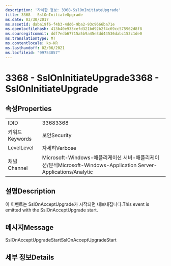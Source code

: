 ```yaml
---
description: '자세한 정보: 3368-SslOnInitiateUpgrade'
title: 3368 - SslOnInitiateUpgrade
ms.date: 03/30/2017
ms.assetid: daba19f6-f4b3-4dd6-9ba2-93c9666ba71e
ms.openlocfilehash: 413b40e933cefd321bd92b2f4c69cc575962d8f8
ms.sourcegitcommit: ddf7edb67715a5b9a45e3dd44536dabc153c1de0
ms.translationtype: MT
ms.contentlocale: ko-KR
ms.lasthandoff: 02/06/2021
ms.locfileid: "99753057"
---
```

# <a name="3368---ssloninitiateupgrade"></a><span data-ttu-id="b281e-103">3368 - SslOnInitiateUpgrade</span><span class="sxs-lookup"><span data-stu-id="b281e-103">3368 - SslOnInitiateUpgrade</span></span>

## <a name="properties"></a><span data-ttu-id="b281e-104">속성</span><span class="sxs-lookup"><span data-stu-id="b281e-104">Properties</span></span>  
  
|||  
|-|-|  
|<span data-ttu-id="b281e-105">ID</span><span class="sxs-lookup"><span data-stu-id="b281e-105">ID</span></span>|<span data-ttu-id="b281e-106">3368</span><span class="sxs-lookup"><span data-stu-id="b281e-106">3368</span></span>|  
|<span data-ttu-id="b281e-107">키워드</span><span class="sxs-lookup"><span data-stu-id="b281e-107">Keywords</span></span>|<span data-ttu-id="b281e-108">보안</span><span class="sxs-lookup"><span data-stu-id="b281e-108">Security</span></span>|  
|<span data-ttu-id="b281e-109">Level</span><span class="sxs-lookup"><span data-stu-id="b281e-109">Level</span></span>|<span data-ttu-id="b281e-110">자세히</span><span class="sxs-lookup"><span data-stu-id="b281e-110">Verbose</span></span>|  
|<span data-ttu-id="b281e-111">채널</span><span class="sxs-lookup"><span data-stu-id="b281e-111">Channel</span></span>|<span data-ttu-id="b281e-112">Microsoft-Windows-애플리케이션 서버-애플리케이션/분석</span><span class="sxs-lookup"><span data-stu-id="b281e-112">Microsoft-Windows-Application Server-Applications/Analytic</span></span>|  
  
## <a name="description"></a><span data-ttu-id="b281e-113">설명</span><span class="sxs-lookup"><span data-stu-id="b281e-113">Description</span></span>  

 <span data-ttu-id="b281e-114">이 이벤트는 SslOnAcceptUpgrade가 시작되면 내보내집니다.</span><span class="sxs-lookup"><span data-stu-id="b281e-114">This event is emitted with the SslOnAcceptUpgrade start.</span></span>  
  
## <a name="message"></a><span data-ttu-id="b281e-115">메시지</span><span class="sxs-lookup"><span data-stu-id="b281e-115">Message</span></span>  

 <span data-ttu-id="b281e-116">SslOnAcceptUpgradeStart</span><span class="sxs-lookup"><span data-stu-id="b281e-116">SslOnAcceptUpgradeStart</span></span>  
  
## <a name="details"></a><span data-ttu-id="b281e-117">세부 정보</span><span class="sxs-lookup"><span data-stu-id="b281e-117">Details</span></span>
